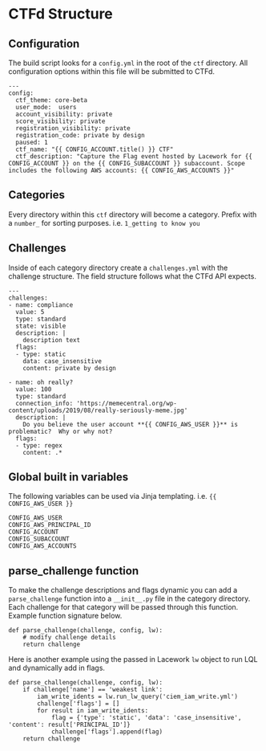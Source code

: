 # CTFd Structure  

## Configuration  

The build script looks for a `config.yml` in the root of the `ctf` directory. All configuration options within this file will be submitted to CTFd.  

```
---  
config:  
  ctf_theme: core-beta  
  user_mode:  users  
  account_visibility: private  
  score_visibility: private  
  registration_visibility: private  
  registration_code: private by design  
  paused: 1  
  ctf_name: "{{ CONFIG_ACCOUNT.title() }} CTF"  
  ctf_description: "Capture the Flag event hosted by Lacework for {{ CONFIG_ACCOUNT }} on the {{ CONFIG_SUBACCOUNT }} subaccount. Scope includes the following AWS accounts: {{ CONFIG_AWS_ACCOUNTS }}"  
```  

## Categories  

Every directory within this `ctf` directory will become a category. Prefix with a `number_` for sorting purposes.  i.e. `1_getting to know you`  

## Challenges  

Inside of each category directory create a `challenges.yml` with the challenge structure. The field structure follows what the CTFd API expects.  

```
---
challenges:
- name: compliance
  value: 5
  type: standard
  state: visible
  description: |
    description text
  flags:
  - type: static
    data: case_insensitive
    content: private by design

- name: oh really?
  value: 100
  type: standard
  connection_info: 'https://memecentral.org/wp-content/uploads/2019/08/really-seriously-meme.jpg'
  description: |
    Do you believe the user account **{{ CONFIG_AWS_USER }}** is problematic?  Why or why not?
  flags:
  - type: regex
    content: .*
```  

## Global built in variables  

The following variables can be used via Jinja templating.  i.e. `{{ CONFIG_AWS_USER }}`  
```
CONFIG_AWS_USER  
CONFIG_AWS_PRINCIPAL_ID  
CONFIG_ACCOUNT  
CONFIG_SUBACCOUNT  
CONFIG_AWS_ACCOUNTS  
```

## parse_challenge function  

To make the challenge descriptions and flags dynamic you can add a `parse_challenge` function into a `__init__.py` file in the category directory.  Each challenge for that category will be passed through this function. Example function signature below.  

```
def parse_challenge(challenge, config, lw):  
    # modify challenge details  
    return challenge  
```  

Here is another example using the passed in Lacework `lw` object to run LQL and dynamically add in flags.  

```
def parse_challenge(challenge, config, lw):  
    if challenge['name'] == 'weakest link':  
        iam_write_idents = lw.run_lw_query('ciem_iam_write.yml')  
        challenge['flags'] = []  
        for result in iam_write_idents:  
            flag = {'type': 'static', 'data': 'case_insensitive', 'content': result['PRINCIPAL_ID']}  
            challenge['flags'].append(flag) 
    return challenge  
```
